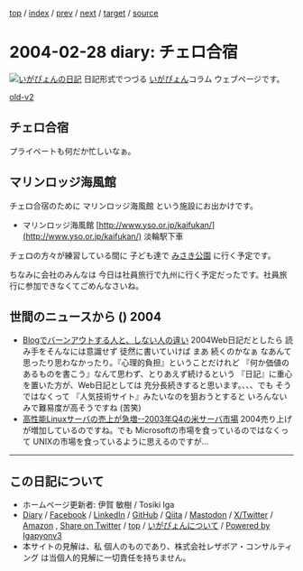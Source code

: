 [top](../index.html) 
 / [index](index.html) 
 / [prev](ig040227.html) 
 / [next](ig040302.html) 
 / [target](https://www.igapyon.jp/igapyon/diary/2004/ig040228.html) 
 / [source](https://github.com/igapyon/diary/blob/master/2004/ig040228.src.md) 

2004-02-28 diary: チェロ合宿
=====================================================================================================
[![いがぴょんの日記](https://www.igapyon.jp/igapyon/diary/images/iga202308_64.jpg "いがぴょん")](https://www.igapyon.jp/igapyon/diary/memo/memoigapyon.html) 日記形式でつづる [いがぴょん](https://www.igapyon.jp/igapyon/diary/memo/memoigapyon.html)コラム ウェブページです。

[old-v2](ig040228-orig.html)

## チェロ合宿

プライベートも何だか忙しいなぁ。


## マリンロッジ海風館

チェロ合宿のために マリンロッジ海風館 という施設にお出かけです。

* マリンロッジ海風館
  [http://www.yso.or.jp/kaifukan/](http://www.yso.or.jp/kaifukan/)
  淡輪駅下車

チェロの方々が練習している間に 子ども達で [みさき公園](http://www.nankai.co.jp/misaki/) に行く予定です。

ちなみに会社のみんなは 今日は社員旅行で九州に行く予定だったです。社員旅行に参加できなくてごめんなさいね。

## 世間のニュースから () 2004

* [Blogでバーンアウトする人と、しない人の違い](http://blog.japan.cnet.com/umeda/archives/001044.html)  2004Web日記だとしたら 読み手をそんなには意識せず 徒然に書いていけば まあ 続くのかなぁ なあんて思ったり思わなかったり。『心理的負担』ということだけれど 『何か価値のあるものを書こう』なんて思わず、とりあえず続けるという 『日記』に重心を置いた方が、Web日記としては 充分長続きすると思います。、、、でも そうではなくって 『人気技術サイト』みたいなのを狙おうとすると いろんないみで難易度が高そうですね (苦笑)
* [高性能Linuxサーバの売上が急増--2003年Q4の米サーバ市場](http://japan.cnet.com/news/ent/story/0,2000047623,20064563,00.htm)  2004売り上げが増加しているのですね。でも Microsoftの市場を食っているのではなくって UNIXの市場を食っているように思えるのですが…


----------------------------------------------------------------------------------------------------

## この日記について

* ホームページ更新者: 伊賀 敏樹 / Tosiki Iga
* [Diary](https://www.igapyon.jp/igapyon/diary/) / [Facebook](https://www.facebook.com/igapyon) / [LinkedIn](https://www.linkedin.com/in/toshikiiga) / [GitHub](https://github.com/igapyon) / [Qiita](https://qiita.com/igapyon) / [Mastodon](https://social.vivaldi.net/@igapyon) / [X/Twitter](https://twitter.com/ToshikiIga) / [Amazon](https://www.amazon.co.jp/%E4%BC%8A%E8%B3%80-%E6%95%8F%E6%A8%B9/e/B004LTQWCQ) ,
[Share on Twitter](https://twitter.com/intent/tweet?hashtags=igapyon%2Cdiary%2C%E3%81%84%E3%81%8C%E3%81%B4%E3%82%87%E3%82%93&text=%E3%83%81%E3%82%A7%E3%83%AD%E5%90%88%E5%AE%BF&url=https%3A%2F%2Fwww.igapyon.jp%2Figapyon%2Fdiary%2F2004%2Fig040228.html) / [top](../index.html) / [いがぴょんについて](https://www.igapyon.jp/igapyon/diary/memo/memoigapyon.html) / [Powered by Igapyonv3](https://github.com/igapyon/igapyonv3)
* 本サイトの見解は、私 個人のものであり、株式会社レザボア・コンサルティング は当個人的見解に一切責任を持ちません。 

